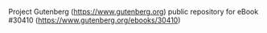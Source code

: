 Project Gutenberg (https://www.gutenberg.org) public repository for eBook #30410 (https://www.gutenberg.org/ebooks/30410)
